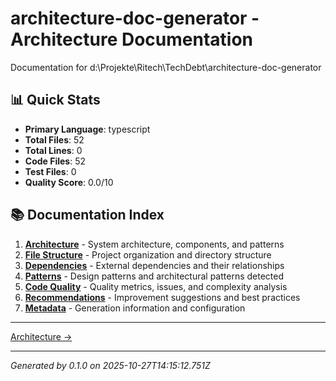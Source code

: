 # architecture-doc-generator - Architecture Documentation

Documentation for d:\Projekte\Ritech\TechDebt\architecture-doc-generator

## 📊 Quick Stats

- **Primary Language**: typescript
- **Total Files**: 52
- **Total Lines**: 0
- **Code Files**: 52
- **Test Files**: 0
- **Quality Score**: 0.0/10

## 📚 Documentation Index

1. **[Architecture](./architecture.md)** - System architecture, components, and patterns
2. **[File Structure](./file-structure.md)** - Project organization and directory structure
3. **[Dependencies](./dependencies.md)** - External dependencies and their relationships
4. **[Patterns](./patterns.md)** - Design patterns and architectural patterns detected
5. **[Code Quality](./code-quality.md)** - Quality metrics, issues, and complexity analysis
6. **[Recommendations](./recommendations.md)** - Improvement suggestions and best practices
7. **[Metadata](./metadata.md)** - Generation information and configuration


---

[Architecture →](./architecture.md)

---

_Generated by 0.1.0 on 2025-10-27T14:15:12.751Z_
